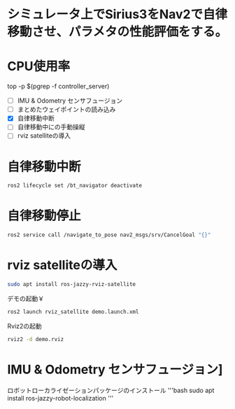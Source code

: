 # シミュレータ上でSirius3をNav2で自律移動させ、パラメタの性能評価をする。

# CPU使用率
top -p $(pgrep -f controller_server)

<!-- ToDoList -->
- [ ] IMU & Odometry センサフュージョン
- [ ] まとめたウェイポイントの読み込み
- [x] 自律移動中断
- [ ] 自律移動中にの手動操縦
- [ ] rviz satelliteの導入

# 自律移動中断
```bash
ros2 lifecycle set /bt_navigator deactivate
```

# 自律移動停止
```bash
ros2 service call /navigate_to_pose nav2_msgs/srv/CancelGoal "{}"
```

# rviz satelliteの導入
```bash
sudo apt install ros-jazzy-rviz-satellite
```
デモの起動￥
```bash
ros2 launch rviz_satellite demo.launch.xml
```
Rviz2の起動
```bash
rviz2 -d demo.rviz
```

# IMU & Odometry センサフュージョン]
ロボットローカライゼーションパッケージのインストール
'''bash
sudo apt install ros-jazzy-robot-localization
'''